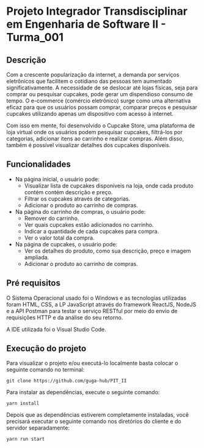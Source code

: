 # Projeto Integrador Transdisciplinar em Engenharia de Software II - Turma_001

## Descrição

Com a crescente popularização da internet, a demanda por serviços eletrônicos que facilitem o cotidiano das pessoas tem aumentado significativamente. A necessidade de se deslocar até lojas físicas, seja para comprar ou pesquisar cupcakes, pode gerar um dispendioso consumo de tempo. O e-commerce (comércio eletrônico) surge como uma alternativa eficaz para que os usuários possam comprar, comparar preços e pesquisar cupcakes utilizando apenas um dispositivo com acesso à internet.

Com isso em mente, foi desenvolvido o Cupcake Store, uma plataforma de loja virtual onde os usuários podem pesquisar cupcakes, filtrá-los por categorias, adicionar itens ao carrinho e realizar compras. Além disso, também é possível visualizar detalhes dos cupcakes disponíveis.

## Funcionalidades

- Na página inicial, o usuário pode:
  - Visualizar lista de cupcakes disponíveis na loja, onde cada produto contém contém descrição e preço.
  - Filtrar os cupcakes através de categorias.
  - Adicionar o produto ao carrinho de compras.
- Na página do carrinho de compras, o usuário pode:
  - Remover do carrinho.
  - Ver quais cupcakes estão adicionados no carrinho.
  - Indicar a quantidade de cada cupcakes para compra.
  - Ver o valor total da compra.
- Na página de cupcakes, o usuário pode:
  - Ver os detalhes do produto, como sua descrição, preço e imagem ampliada.
  - Adicionar o produto ao carrinho de compras.

## Pré requisitos

O Sistema Operacional usado foi o Windows e as tecnologias utilizadas foram HTML, CSS, a LP JavaScript através do framework ReactJS, NodeJS e a API Postman para testar o serviço RESTful por meio do envio de requisições HTTP e da análise do seu retorno.

A IDE utilizada foi o Visual Studio Code.

## Execução do projeto

Para visualizar o projeto e/ou executá-lo localmente basta colocar o seguinte comando no terminal:

`git clone https://github.com/guga-hub/PIT_II`

Para instalar as dependências, execute o seguinte comando:

 `yarn install`
 
Depois que as dependências estiverem completamente instaladas, você precisará executar o seguinte comando nos diretórios do cliente e do servidor separadamente:

`yarn run start`